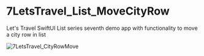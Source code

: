 # 7LetsTravel_List_MoveCityRow
Let's Travel SwiftUI List series seventh demo app with functionality to move a city row in list

![7LetsTravel_CityRowMove](https://github.com/Curious1Dev/7LetsTravel_List_MoveCityRow/assets/54212571/c7341d09-a503-40a7-a876-eddea6451501)
